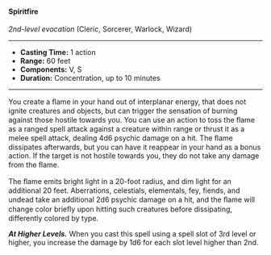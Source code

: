 #### Spiritfire
*2nd-level evocation* (Cleric, Sorcerer, Warlock, Wizard)
___
- **Casting Time:** 1 action
- **Range:** 60 feet
- **Components:** V, S
- **Duration:** Concentration, up to 10 minutes
---
You create a ﬂame in your hand out of interplanar energy, that does not ignite creatures and objects, but can trigger the sensation of burning against those hostile towards you. You can use an action to toss the ﬂame as a ranged spell attack against a creature within range or thrust it as a melee spell attack, dealing 4d6 psychic damage on a hit. The ﬂame dissipates afterwards, but you can have it reappear in your hand as a bonus action. If the target is not hostile towards you, they do not take any damage from the ﬂame.

The ﬂame emits bright light in a 20-foot radius, and dim light for an additional 20 feet. Aberrations, celestials, elementals, fey, fiends, and undead take an additional 2d6 psychic damage on a hit, and the ﬂame will change color brieﬂy upon hitting such creatures before dissipating, differently colored by type.

***At Higher Levels.*** When you cast this spell using a spell slot of 3rd level or higher, you increase the damage by 1d6 for each slot level higher than 2nd.
